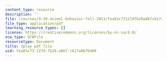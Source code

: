 ```yaml
---
content_type: resource
description: ''
file: /courses/9-20-animal-behavior-fall-2013/fea83c73127d7b20a867c617a067b409_472231.pdf
file_type: application/pdf
learning_resource_types: []
license: https://creativecommons.org/licenses/by-nc-sa/4.0/
ocw_type: OCWFile
resourcetype: Document
title: 3play pdf file
uid: fea83c73-127d-7b20-a867-c617a067b409
---
```

